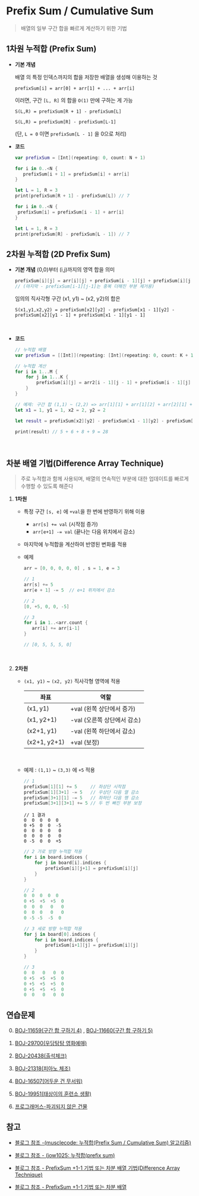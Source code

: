 # Prefix Sum / Cumulative Sum

> 배열의 일부 구간 합을 빠르게 계산하기 위한 기법

## 1차원 누적합 (Prefix Sum)

- **기본 개념**

  배열 의 특정 인덱스까지의 합을 저장한 배열을 생성해 이용하는 것

  ```
  prefixSum[i] = arr[0] + arr[1] + ... + arr[i]
  ```

  이러면, 구간 `[L, R]` 의 합을 `O(1)` 만에 구하는 게 가능

  ```
  S(L,R) = prefixSum[R + 1] - prefixSum[L]

  S(L,R) = prefixSum[R] - prefixSum[L-1]
  ```

  (단, `L = 0` 이면 `prefixSum[L - 1]` 을 0으로 처리)
  <br/>

- **코드**

  ```swift
  var prefixSum = [Int](repeating: 0, count: N + 1)

  for i in 0..<N {
     prefixSum[i + 1] = prefixSum[i] + arr[i]
  }

  let L = 1, R = 3
  print(prefixSum[R + 1] - prefixSum[L]) // 7
  ```

  ```swift
  for i in 0..<N {
   prefixSum[i] = prefixSum[i - 1] + arr[i]
  }

  let L = 1, R = 3
  print(prefixSum[R] - prefixSum[L - 1]) // 7
  ```

## 2차원 누적합 (2D Prefix Sum)

- **기본 개념**
  (0,0)부터 (i,j)까지의 영역 합을 의미

  ```swift
  prefixSum[i][j] = arr[i][j] + prefixSum[i - 1][j] + prefixSum[i][j - 1] - prefixSum[i - 1][j - 1]
  // (마지막 - prefixSum[i-1][j-1]는 중복 더해진 부분 제거용)
  ```

  임의의 직사각형 구간 (x1, y1) ~ (x2, y2)의 합은

  ```
  S(x1,y1,x2,y2) = prefixSum[x2][y2] - prefixSum[x1 - 1][y2] - prefixSum[x2][y1 - 1] + prefixSum[x1 - 1][y1 - 1]
  ```

   <br/>

- **코드**

  ```swift
  // 누적합 배열
  var prefixSum = [[Int]](repeating: [Int](repeating: 0, count: K + 1), count: M + 1)

  // 누적합 계산
  for i in 1...M {
      for j in 1...K {
          prefixSum[i][j] = arr2[i - 1][j - 1] + prefixSum[i - 1][j] + prefixSum[i][j - 1] - prefixSum[i - 1][j - 1]
      }
  }

  // 예제: 구간 합 (1,1) ~ (2,2) => arr[1][1] + arr[1][2] + arr[2][1] + arr[2][2]
  let x1 = 1, y1 = 1, x2 = 2, y2 = 2

  let result = prefixSum[x2][y2] - prefixSum[x1 - 1][y2] - prefixSum[x2][y1 - 1] + prefixSum[x1 - 1][y1 - 1]

  print(result) // 5 + 6 + 8 + 9 = 28

  ```

  <br/>

## 차분 배열 기법(Difference Array Technique)

> 주로 누적합과 함께 사용되며, 배열의 연속적인 부분에 대한 업데이트를 빠르게 수행할 수 있도록 해준다

1. **1차원**

   - 특정 구간 `[s, e]` 에 `+val`을 한 번에 반영하기 위해 이용
     - `arr[s] += val` (시작점 증가)
     - `arr[e+1] -= val` (끝나는 다음 위치에서 감소)
       <br/>
   - 마지막에 누적합을 계산하여 반영된 변화를 적용

   - 예제

     ```swift
     arr = [0, 0, 0, 0, 0] , s = 1, e = 3
     ```

     ```swift
     // 1
     arr[s] += 5
     arr[e + 1] -= 5  // e+1 위치에서 감소
     ```

     ```swift
     // 2
     [0, +5, 0, 0, -5]
     ```

     ```swift
     // 3
     for i in 1..<arr.count {
        arr[i] += arr[i-1]
     }

     // [0, 5, 5, 5, 0]
     ```

     <br/>

2. **2차원**

   - `(x1, y1)` ~ `(x2, y2)` 직사각형 영역에 적용

     | 좌표         | 역할                        |
     | ------------ | --------------------------- |
     | (x1, y1)     | +val (왼쪽 상단에서 증가)   |
     | (x1, y2+1)   | -val (오른쪽 상단에서 감소) |
     | (x2+1, y1)   | -val (왼쪽 하단에서 감소)   |
     | (x2+1, y2+1) | +val (보정)                 |

      <br/>

   - 예제 : `(1,1)` ~ `(3,3)` 에 `+5` 적용

     ```swift
     // 1
     prefixSum[1][1] += 5     // 좌상단 시작점
     prefixSum[1][3+1] -= 5   // 우상단 다음 열 감소
     prefixSum[3+1][1] -= 5   // 좌하단 다음 행 감소
     prefixSum[3+1][3+1] += 5 // 두 번 빠진 부분 보정
     ```

     ```
     // 1 결과
     0  0  0  0  0
     0 +5  0  0  -5
     0  0  0  0   0
     0  0  0  0   0
     0 -5  0  0  +5
     ```

     ```swift
     // 2 가로 방향 누적합 적용
     for i in board.indices {
         for j in board[i].indices {
             prefixSum[i][j+1] = prefixSum[i][j]
         }
     }
     ```

     ```swift
     // 2
     0  0  0  0  0
     0 +5  +5  +5  0
     0  0  0   0   0
     0  0  0   0   0
     0 -5 -5  -5  0
     ```

     ```swift
     // 3 세로 방향 누적합 적용
     for j in board[0].indices {
         for i in board.indices {
             prefixSum[i+1][j] = prefixSum[i][j]
         }
     }
     ```

     ```swift
     // 3
     0  0   0   0  0
     0 +5  +5  +5  0
     0 +5  +5  +5  0
     0 +5  +5  +5  0
     0  0   0   0  0
     ```

## 연습문제

0. [BOJ-11659(구간 합 구하기 4)](https://www.acmicpc.net/problem/11659) , [BOJ-11660(구간 합 구하기 5)](https://www.acmicpc.net/problem/11660)

1. [BOJ-29700(우당탕탕 영화예매)](https://www.acmicpc.net/problem/29700)

2. [BOJ-20438(출석체크)](https://www.acmicpc.net/problem/20438)

3. [BOJ-21318(피아노 체조)](https://www.acmicpc.net/problem/21318)

4. [BOJ-16507(어두운 건 무서워)](https://www.acmicpc.net/problem/16507)

5. [BOJ-19951(태상이의 훈련소 생활)](https://www.acmicpc.net/problem/19951)

6. [프로그래머스-파괴되지 않은 건물](https://school.programmers.co.kr/learn/courses/30/lessons/92344)

## 참고

- [블로그 참조 -(musclecode: 누적합(Prefix Sum / Cumulative Sum) 알고리즘)](https://ji-musclecode.tistory.com/38)

- [블로그 참조 - (jow1025: 누적합(prefix sum)](https://jow1025.tistory.com/47)

- [블로그 참조 - PrefixSum +1-1 기법 또는 차분 배열 기법(Difference Array Technique)](https://jypark1111.tistory.com/201)

- [블로그 참조 - PrefixSum +1-1 기법 또는 차분 배열](https://velog.io/@hyunsoo730/PrefixSum-1-1-%EA%B8%B0%EB%B2%95-%EB%98%90%EB%8A%94-%EC%B0%A8%EB%B6%84-%EB%B0%B0%EC%97%B4)
